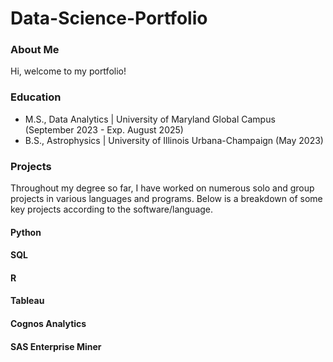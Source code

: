 # Data-Science-Portfolio

### About Me
Hi, welcome to my portfolio! 

### Education
- M.S., Data Analytics | University of Maryland Global Campus (September 2023 - Exp. August 2025)
- B.S., Astrophysics | University of Illinois Urbana-Champaign (May 2023)

### Projects
Throughout my degree so far, I have worked on numerous solo and group projects in various languages and programs. Below is a breakdown of some key projects according to the software/language.

#### Python
#### SQL
#### R
#### Tableau
#### Cognos Analytics
#### SAS Enterprise Miner
